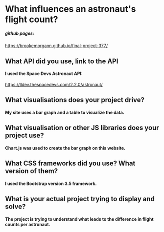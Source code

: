 # What influences an astronaut's flight count?

##### github pages: 
https://brookemorgann.github.io/final-project-377/

## What API did you use, link to the API
#### I used the Space Devs Astronaut API:
https://lldev.thespacedevs.com/2.2.0/astronaut/

## What visualisations does your project drive?
#### My site uses a bar graph and a table to visualize the data.

## What visualisation or other JS libraries does your project use?
#### Chart.js was used to create the bar graph on this website.

## What CSS frameworks did you use? What version of them?
#### I used the Bootstrap version 3.5 framework.

## What is your actual project trying to display and solve?
#### The project is trying to understand what leads to the difference in flight counts per astronaut.
